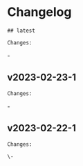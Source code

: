 # Changelog

    ## latest
    
    Changes:

\-
    
## v2023-02-23-1
    
    Changes:

\-
    
## v2023-02-22-1
    
    Changes:
    
    \-
    